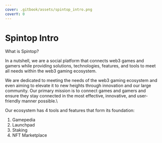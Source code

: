 ```yaml
---
cover: .gitbook/assets/spintop_intro.png
coverY: 0
---
```


# Spintop Intro

What is Spintop?

In a nutshell, we are a social platform that connects web3 games and gamers while providing solutions, technologies, features, and tools to meet all needs within the web3 gaming ecosystem.

We are dedicated to meeting the needs of the web3 gaming ecosystem and even aiming to elevate it to new heights through innovation and our large community. Our primary mission is to connect games and gamers and ensure they stay connected in the most effective, innovative, and user-friendly manner possible.\


Our ecosystem has 4 tools and features that form its foundation:

1. Gamepedia
2. Launchpad
3. Staking
4. NFT Marketplace

